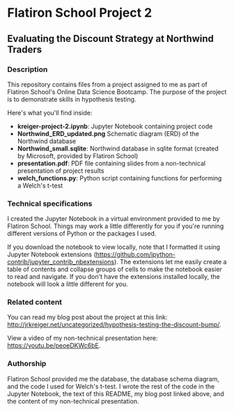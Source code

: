 # Flatiron School Project 2
## Evaluating the Discount Strategy at Northwind Traders


### Description
This repository contains files from a project assigned to me as part of Flatiron School's Online Data Science Bootcamp. The purpose of the project is to demonstrate skills in hypothesis testing.

Here's what you'll find inside:
- **kreiger-project-2.ipynb**: Jupyter Notebook containing project code
- **Northwind_ERD_updated.png** Schematic diagram (ERD) of the Northwind database
- **Northwind_small.sqlite**: Northwind database in sqlite format (created by Microsoft, provided by Flatiron School)
- **presentation.pdf**: PDF file containing slides from a non-technical presentation of project results
- **welch_functions.py**: Python script containing functions for performing a Welch's t-test

### Technical specifications
I created the Jupyter Notebook in a virtual environment provided to me by Flatiron School. Things may work a little differently for you if you're running different versions of Python or the packages I used.

If you download the notebook to view locally, note that I formatted it using Jupyter Notebook extensions (https://github.com/ipython-contrib/jupyter_contrib_nbextensions). The extensions let me easily create a table of contents and collapse groups of cells to make the notebook easier to read and navigate. If you don't have the extensions installed locally, the notebook will look a little different for you.

### Related content
You can read my blog post about the project at this link: http://jrkreiger.net/uncategorized/hypothesis-testing-the-discount-bump/.

View a video of my non-technical presentation here: https://youtu.be/peoeDKWc6bE.

### Authorship
Flatiron School provided me the database, the database schema diagram, and the code I used for Welch's t-test. I wrote the rest of the code in the Jupyter Notebook, the text of this README, my blog post linked above, and the content of my non-technical presentation.
